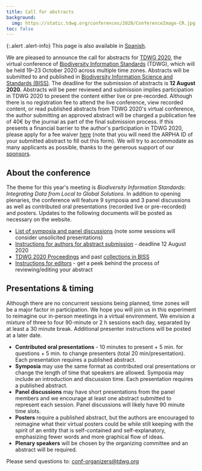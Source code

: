 ```yaml
---
title: Call for abstracts
background:
  img: https://static.tdwg.org/conferences/2020/ConferenceImage-CR.jpg
toc: false
---
```


{:.alert .alert-info}
This page is also available in [Spanish](/conferences/2020/es/envio-de-resumenes/).

We are pleased to announce the call for abstracts for [TDWG 2020](/conferences/2020/), the virtual conference of [Biodiversity Information Standards](/) (TDWG), which will be held 19–23 October 2020 across multiple time zones. Abstracts will be submitted to and published in [Biodiversity Information Science and Standards (BISS)](https://biss.pensoft.net/). The deadline for the submission of abstracts is **12 August 2020.** Abstracts will be peer reviewed and submission implies participation in TDWG 2020 to present the content either live or pre-recorded. Although there is no registration fee to attend the live conference, view recorded content, or read published abstracts from TDWG 2020's virtual conference, the author submitting an approved abstract will be charged a publication fee of 40€ by the journal as part of the final submission process. If this presents a financial barrier to the author's participation in TDWG 2020, please apply for a fee waiver [here](https://forms.gle/cAMP9rvNBHRMUdTx8) (note that you will need the ARPHA ID of your submitted abstract to fill out this form). We will try to accommodate as many applicants as possible, thanks to the generous support of our [sponsors](/conferences/2020/#sponsors).

## About the conference

The theme for this year's meeting is _Biodiversity Information Standards: Integrating Data from Local to Global Solutions._ In addition to opening plenaries, the conference will feature 9 symposia and 3 panel discussions as well as contributed oral presentations (recorded live or pre-recorded) and posters. Updates to the following documents will be posted as necessary on the website.

- [List of symposia and panel discussions](/conferences/2020/session-list/) (note some sessions will consider unsolicited presentations)
- [Instructions for authors for abstract submission](/conferences/2020/instructions-for-abstract-submission/) - deadline 12 August 2020
- [TDWG 2020 Proceedings](https://biss.pensoft.net/collection/222/) and past [collections in BISS](https://biss.pensoft.net/collections)
- [Instructions for editors](/conferences/2020/instructions-for-editors/) - get a peek behind the process of reviewing/editing your abstract

## Presentations & timing

Although there are no concurrent sessions being planned, time zones will be a major factor in participation. We hope you will join us in this experiment to reimagine our in-person meetings in a virtual environment. We envision a mixture of three to four 90-minute or 2 h sessions each day, separated by at least a 30 minute break. Additional presenter instructions will be posted at a later date.

- **Contributed oral presentations** - 10 minutes to present + 5 min. for questions + 5 min. to change presenters (total 20 min/presentation). Each presentation requires a published abstract.
- **Symposia** may use the same format as contributed oral presentations or change the length of time that speakers are allowed. Symposia may include an introduction and discussion time. Each presentation requires a published abstract.
- **Panel discussions** may have short presentations from the panel members and we encourage at least one abstract submitted to represent each session. Panel discussions will likely have 90 minute time slots.
- **Posters** require a published abstract, but the authors are encouraged to reimagine what their virtual posters could be while still keeping with the spirit of an entity that is self-contained and self-explanatory, emphasizing fewer words and more graphical flow of ideas.
- **Plenary speakers** will be chosen by the organizing committee and an abstract will be required.

Please send questions to: <conf-organizers@tdwg.org>

